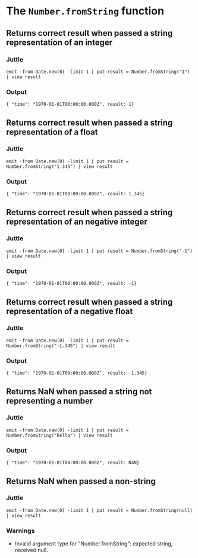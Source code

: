 The `Number.fromString` function
==============================


Returns correct result when passed a string representation of an integer
-----------------------------------------------------------------------

### Juttle

    emit -from Date.new(0) -limit 1 | put result = Number.fromString("1") | view result

### Output

    { "time": "1970-01-01T00:00:00.000Z", result: 1}


Returns correct result when passed a string representation of a float
---------------------------------------------------------------------

### Juttle

    emit -from Date.new(0) -limit 1 | put result = Number.fromString("1.345") | view result

### Output

    { "time": "1970-01-01T00:00:00.000Z", result: 1.345}


Returns correct result when passed a string representation of an negative integer
--------------------------------------------------------------------------------

### Juttle

    emit -from Date.new(0) -limit 1 | put result = Number.fromString("-1") | view result

### Output

    { "time": "1970-01-01T00:00:00.000Z", result: -1}


Returns correct result when passed a string representation of a negative float
------------------------------------------------------------------------------

### Juttle

    emit -from Date.new(0) -limit 1 | put result = Number.fromString("-1.345") | view result

### Output

    { "time": "1970-01-01T00:00:00.000Z", result: -1.345}



Returns NaN when passed a string not representing a number
----------------------------------------------------------

### Juttle

    emit -from Date.new(0) -limit 1 | put result = Number.fromString("hello") | view result

### Output

    { "time": "1970-01-01T00:00:00.000Z", result: NaN}


Returns NaN when passed a non-string
------------------------------------

### Juttle

    emit -from Date.new(0) -limit 1 | put result = Number.fromString(null) | view result

### Warnings

  * Invalid argument type for "Number.fromString": expected string, received null.
